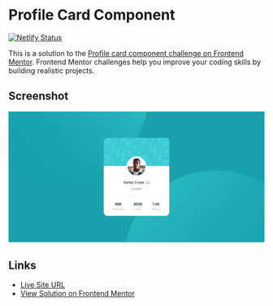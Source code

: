 # Profile Card Component

[![Netlify Status](https://api.netlify.com/api/v1/badges/a92ae149-1aff-4470-a0d6-d8a18ff973e5/deploy-status)](https://app.netlify.com/sites/profile-card-0x/deploys)

This is a solution to the [Profile card component challenge on Frontend Mentor](https://www.frontendmentor.io/challenges/profile-card-component-cfArpWshJ). Frontend Mentor challenges help you improve your coding skills by building realistic projects.

## Screenshot

![solution screenshot](./assets/images/screenshot.png)

## Links

- [Live Site URL](https://profile-card-0x.netlify.app)
- [View Solution on Frontend Mentor](https://www.frontendmentor.io/solutions/profile-card-component-8YHBihAHmh)
